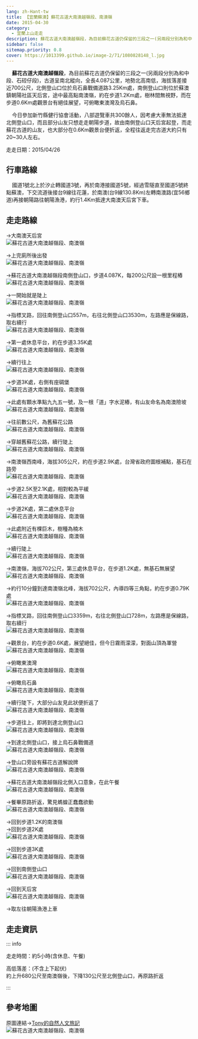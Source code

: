 ```yaml
---
lang: zh-Hant-tw
title: 【宜蘭蘇澳】蘇花古道大南澳越嶺段、南澳嶺
date: 2015-04-30
category: 
  - 宜蘭上山走走
description: 蘇花古道大南澳越嶺段，為目前蘇花古道仍保留的三段之一(另兩段分別為和中段、石硿仔段)，古道呈南北縱向，全長4.087公里，地勢北高南低，海拔落差接近700公尺，北側登山口位於烏石鼻戰備道路3.25Km處，南側登山口則位於蘇澳鎮朝陽社區天后宮，途中最高點南澳嶺，約在步道1.2Km處，樹林間無視野，而在步道0.6Km處觀景台有絕佳展望，可俯瞰東澳灣及烏石鼻。
sidebar: false
sitemap.priority: 0.8
cover: https://1013399.github.io/image-2/71/1080828148_l.jpg
---
```


    **蘇花古道大南澳越嶺段**，為目前蘇花古道仍保留的三段之一(另兩段分別為和中段、石硿仔段)，古道呈南北縱向，全長4.087公里，地勢北高南低，海拔落差接近700公尺，北側登山口位於烏石鼻戰備道路3.25Km處，南側登山口則位於蘇澳鎮朝陽社區天后宮，途中最高點南澳嶺，約在步道1.2Km處，樹林間無視野，而在步道0.6Km處觀景台有絕佳展望，可俯瞰東澳灣及烏石鼻。  

<!-- more -->
    今日參加新竹縣健行協會活動，八部遊覽車共300餘人，因考慮大車無法抵達北側登山口，而且部分山友只想走走朝陽步道，故由南側登山口天后宮起登，而走蘇花古道的山友，也大部分在0.6Km觀景台便折返，全程往返走完古道大約只有20~30人左右。

走走日期：2015/04/26

## 行車路線
    國道1號北上於汐止轉國道3號，再於南港接國道5號，經過雪隧直至國道5號終點蘇澳，下交流道後接台9線往花蓮，於南澳(台9線130.8Km)左轉南澳路(宜56鄉道)再接朝陽路往朝陽漁港，約行1.4Km抵達大南澳天后宮下車。

## 走走路線
→大南澳天后宮  
![蘇花古道大南澳越嶺段、南澳嶺](https://1013399.github.io/image-2/71/1080827849_l.jpg)

→上完廁所後出發  
![蘇花古道大南澳越嶺段、南澳嶺](https://1013399.github.io/image-2/71/1080826256_l.jpg)

→蘇花古道大南澳越嶺段南側登山口，步道4.087K，每200公尺設一根里程樁  
![蘇花古道大南澳越嶺段、南澳嶺](https://1013399.github.io/image-2/71/1080827249_l.jpg)

→一開始就是陡上  
![蘇花古道大南澳越嶺段、南澳嶺](https://1013399.github.io/image-2/71/1080827948_l.jpg)

→指標叉路，回往南側登山口557m，右往北側登山口3530m，左路應是保線路，取右續行  
![蘇花古道大南澳越嶺段、南澳嶺](https://1013399.github.io/image-2/71/1080825960_l.jpg)

→第一處休息平台，約在步道3.35K處  
![蘇花古道大南澳越嶺段、南澳嶺](https://1013399.github.io/image-2/71/1080827850_l.jpg)

→續行往上  
![蘇花古道大南澳越嶺段、南澳嶺](https://1013399.github.io/image-2/71/1080826157_l.jpg)

→步道3K處，右側有座碉堡  
![蘇花古道大南澳越嶺段、南澳嶺](https://1013399.github.io/image-2/71/1080827250_l.jpg)

→此處有顆水準點九九五一號，及一根「道」字水泥樁，有山友命名為南澳險坡  
![蘇花古道大南澳越嶺段、南澳嶺](https://1013399.github.io/image-2/71/1080826158_l.jpg)

→往前數公尺，為舊蘇花公路  
![蘇花古道大南澳越嶺段、南澳嶺](https://1013399.github.io/image-2/71/1080826945_l.jpg)

→穿越舊蘇花公路，續行陡上  
![蘇花古道大南澳越嶺段、南澳嶺](https://1013399.github.io/image-2/71/1080825551_l.jpg)

→南澳嶺西南峰，海拔305公尺，約在步道2.9K處，台灣省政府圖根補點，基石在路旁  
![蘇花古道大南澳越嶺段、南澳嶺](https://1013399.github.io/image-2/71/1080827745_l.jpg)

→步道2.5K至2.1K處，相對較為平緩  
![蘇花古道大南澳越嶺段、南澳嶺](https://1013399.github.io/image-2/71/1080827652_l.jpg)

→步道2K處，第二處休息平台  
![蘇花古道大南澳越嶺段、南澳嶺](https://1013399.github.io/image-2/71/1080824089_l.jpg)

→此處附近有棵巨木，樹種為楠木  
![蘇花古道大南澳越嶺段、南澳嶺](https://1013399.github.io/image-2/71/1080828052_l.jpg)

→續行陡上  
![蘇花古道大南澳越嶺段、南澳嶺](https://1013399.github.io/image-2/71/1080824090_l.jpg)

→南澳嶺，海拔702公尺，第三處休息平台，在步道1.2K處，無基石無展望  
![蘇花古道大南澳越嶺段、南澳嶺](https://1013399.github.io/image-2/71/1080825961_l.jpg)

→約行10分鐘到達南澳嶺北峰，海拔702公尺，內導四等三角點，約在步道0.79K處  
![蘇花古道大南澳越嶺段、南澳嶺](https://1013399.github.io/image-2/71/1080825655_l.jpg)

→指標叉路，回往南側登山口3359m，右往北側登山口728m，左路應是保線路，取右續行  
![蘇花古道大南澳越嶺段、南澳嶺](https://1013399.github.io/image-2/71/1080826360_l.jpg)

→觀景台，約在步道0.6K處，展望絕佳，但今日霧雨濛濛，對面山頂為軍營  
![蘇花古道大南澳越嶺段、南澳嶺](https://1013399.github.io/image-2/71/1080824091_l.jpg)

→俯瞰東澳灣  
![蘇花古道大南澳越嶺段、南澳嶺](https://1013399.github.io/image-2/71/1080826361_l.jpg)

→俯瞰烏石鼻  
![蘇花古道大南澳越嶺段、南澳嶺](https://1013399.github.io/image-2/71/1080825656_l.jpg)

→續行陡下，大部分山友見此狀便折返了  
![蘇花古道大南澳越嶺段、南澳嶺](https://1013399.github.io/image-2/71/1080828054_l.jpg)

→步道往上，即將到達北側登山口  
![蘇花古道大南澳越嶺段、南澳嶺](https://1013399.github.io/image-2/71/1080824366_l.jpg)

→到達北側登山口，接上烏石鼻戰備道  
![蘇花古道大南澳越嶺段、南澳嶺](https://1013399.github.io/image-2/71/1080826161_l.jpg)

→登山口旁設有蘇花古道解說牌  
![蘇花古道大南澳越嶺段、南澳嶺](https://1013399.github.io/image-2/71/1080824093_l.jpg)

→蘇花古道大南澳越嶺段北側入口意象，在此午餐  
![蘇花古道大南澳越嶺段、南澳嶺](https://1013399.github.io/image-2/71/1080828148_l.jpg)

→餐畢原路折返，驚見螞蝗正蠢蠢欲動  
![蘇花古道大南澳越嶺段、南澳嶺](https://1013399.github.io/image-2/71/1080827253_l.jpg)

→回到步道1.2K的南澳嶺  
→回到步道2K處  
![蘇花古道大南澳越嶺段、南澳嶺](https://1013399.github.io/image-2/71/1080827656_l.jpg)

→回到步道3K處  
![蘇花古道大南澳越嶺段、南澳嶺](https://1013399.github.io/image-2/71/1080828149_l.jpg)

→回到南側登山口  
![蘇花古道大南澳越嶺段、南澳嶺](https://1013399.github.io/image-2/71/1080827255_l.jpg)

→回到天后宮  
![蘇花古道大南澳越嶺段、南澳嶺](https://1013399.github.io/image-2/71/1080826560_l.jpg)

→取左往朝陽漁港上車

## 走走資訊
::: info

走走時間：約5小時(含休息、午餐)

高低落差：(不含上下起伏)  
約上升680公尺至南澳嶺後，下降130公尺至北側登山口，再原路折返

:::

## 參考地圖
原圖連結→[Tony的自然人文旅記](http://www.tonyhuang39.com/tony0678/tony0678.html)  
![蘇花古道大南澳越嶺段、南澳嶺](https://1013399.github.io/image-2/71/1080826756_l.jpg)